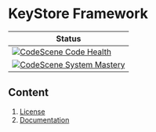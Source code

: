 # KeyStore Framework
| Status                                                                                                                             | 
|------------------------------------------------------------------------------------------------------------------------------------|
| [![CodeScene Code Health](https://codescene.io/projects/27755/status-badges/code-health)](https://codescene.io/projects/27755)     |
| [![CodeScene System Mastery](https://codescene.io/projects/27755/status-badges/system-mastery)](https://codescene.io/projects/27755) |

## Content
1. [License](LICENSE.md)
2. [Documentation](docs/readme.md)
